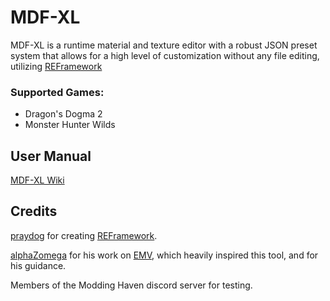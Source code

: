 # MDF-XL
MDF-XL is a runtime material and texture editor with a robust JSON preset system that allows for a high level of customization without any file editing, utilizing [REFramework](https://github.com/praydog/REFramework)

### Supported Games:
- Dragon's Dogma 2
- Monster Hunter Wilds

## User Manual
[MDF-XL Wiki](https://github.com/SilverEzredes/MDF-XL/wiki/MDF%E2%80%90XL-Wiki)

## Credits
[praydog](https://github.com/praydog) for creating [REFramework](https://github.com/praydog/REFramework).

[alphaZomega](https://github.com/alphazolam) for his work on [EMV](https://github.com/alphazolam/EMV-Engine), which heavily inspired this tool, and for his guidance.

Members of the Modding Haven discord server for testing.

